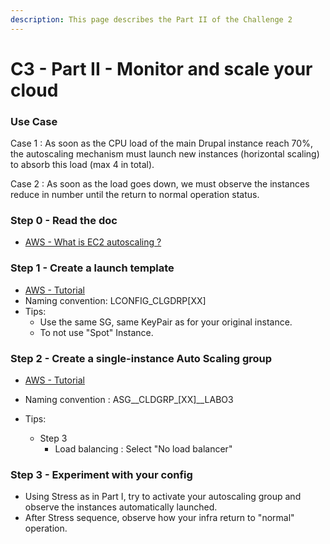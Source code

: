 ```yaml
---
description: This page describes the Part II of the Challenge 2
---
```


# C3 - Part II - Monitor and scale your cloud

### Use Case

Case 1 : As soon as the CPU load of the main Drupal instance reach 70%, the autoscaling mechanism must launch new instances (horizontal scaling) to absorb this load (max 4 in total).

Case 2 : As soon as the load goes down, we must observe the instances reduce in number until the return to normal operation status. &#x20;

### Step 0 - Read the doc

* [AWS - What is EC2 autoscaling ?](https://docs.aws.amazon.com/autoscaling/ec2/userguide/what-is-amazon-ec2-auto-scaling.html)

### Step 1 - Create a launch template

* [AWS - Tutorial](https://docs.aws.amazon.com/autoscaling/ec2/userguide/GettingStartedTutorial.html#gs-create-lt)
* Naming convention:  LCONFIG\_CLGDRP\[XX]
* Tips:
  * Use the same SG, same KeyPair as for your original instance.
  * To not use "Spot" Instance.

### Step 2 - Create a single-instance Auto Scaling group

* [AWS - Tutorial](https://docs.aws.amazon.com/autoscaling/ec2/userguide/GettingStartedTutorial.html#gs-create-asg)
* Naming convention : ASG\__CLDGRP\_\[XX]\__LABO3
*   Tips:

    * Step 3
      * Load balancing : Select "No load balancer"



### Step 3 - Experiment with your config

* Using Stress as in Part I, try to activate your autoscaling group and observe the instances automatically launched.
* After Stress sequence, observe how your infra return to "normal" operation.

&#x20;&#x20;





